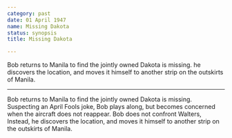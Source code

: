 ```yaml
---
category: past
date: 01 April 1947
name: Missing Dakota
status: synopsis
title: Missing Dakota

---
```

Bob returns to Manila to find the jointly owned Dakota is missing. he discovers the location, and moves it himself to another strip on the outskirts of Manila.

------

Bob returns to Manila to find the jointly owned Dakota
is missing. Suspecting an April Fools joke, Bob plays along, but becomes
concerned when the aircraft does not reappear. Bob does not confront
Walters, Instead, he discovers the location, and moves it himself to
another strip on the outskirts of Manila.
